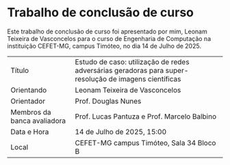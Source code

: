 # Trabalho de conclusão de curso

Este trabalho de conclusão de curso foi apresentado por mim, Leonam Teixeira de Vasconcelos para o curso de Engenharia de Computação na instituição CEFET-MG, campus Timóteo, no dia 14 de Julho de 2025.

|                             |                                                                                                       |
|-----------------------------|-------------------------------------------------------------------------------------------------------|
| Título                      | Estudo de caso: utilização de redes adversárias geradoras para super-resolução de imagens científicas |
| Orientando                  | Leonam Teixeira de Vasconcelos                                                                        |
| Orientador                  | Prof. Douglas Nunes                                                                                   |
| Membros da banca avaliadora | Prof. Lucas Pantuza e Prof. Marcelo Balbino                                                           |
| Data e Hora                 | 14 de Julho de 2025, 15:00                                                                            |
| Local                       | CEFET-MG campus Timóteo, Sala 34 Bloco B                                                              |